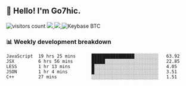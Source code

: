 ## 👋 Hello! I'm Go7hic.

 ![visitors count](https://visitors-by-url-pls-dont-use-this-in-your-repo.vercel.app/Go7hic-github-readme)
 <a href="https://twitter.com/Go7hic">
    <img src="https://img.shields.io/badge/-@Go7hic-1ca0f1?style=flat-square&labelColor=1ca0f1&logo=twitter&logoColor=white&link=https://twitter.com/Go7hic">
   <a/>
   <a href="mailto:gtfx0209@gmail.com">
    <img src="https://img.shields.io/badge/-gtfx0209@gmail.com-c14438?style=flat-square&logo=Gmail&logoColor=white&link=mailto:gtfx0209@gmail.com">
   <a/>
    ![Keybase BTC](https://img.shields.io/keybase/btc/Go7hic)
 <!--
🔭 I’m currently working
🌱 I’m currently learning
💬 Ask me about 
📫 How to reach me: 
⚡ Fun fact: 
-->
 <!--
![My Github Stats](https://github-readme-stats.vercel.app/api?username=Go7hic&show_icons=true&count_private=true)

-->

### 📊 Weekly development breakdown
<!--START_SECTION:waka-->
```text
JavaScript  19 hrs 25 mins      ████████████████░░░░░░░░░   63.92 
JSX         6 hrs 56 mins       █████░░░░░░░░░░░░░░░░░░░░   22.85 
LESS        1 hr 13 mins        █░░░░░░░░░░░░░░░░░░░░░░░░   4.05 
JSON        1 hr 4 mins         █░░░░░░░░░░░░░░░░░░░░░░░░   3.51 
C++         27 mins             ░░░░░░░░░░░░░░░░░░░░░░░░░   1.51
```
<!--END_SECTION:waka-->

